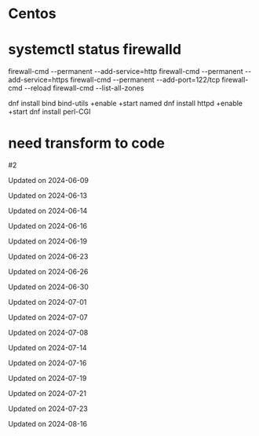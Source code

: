 # Centos

# systemctl status firewalld
firewall-cmd --permanent --add-service=http
firewall-cmd --permanent --add-service=https
firewall-cmd --permanent --add-port=122/tcp
firewall-cmd --reload
firewall-cmd --list-all-zones

dnf install bind bind-utils +enable +start named
dnf install httpd +enable +start
dnf install perl-CGI

# need transform to code

#2


Updated on 2024-06-09

Updated on 2024-06-13

Updated on 2024-06-14

Updated on 2024-06-16

Updated on 2024-06-19

Updated on 2024-06-23

Updated on 2024-06-26

Updated on 2024-06-30

Updated on 2024-07-01

Updated on 2024-07-07

Updated on 2024-07-08

Updated on 2024-07-14

Updated on 2024-07-16

Updated on 2024-07-19

Updated on 2024-07-21

Updated on 2024-07-23

Updated on 2024-08-16